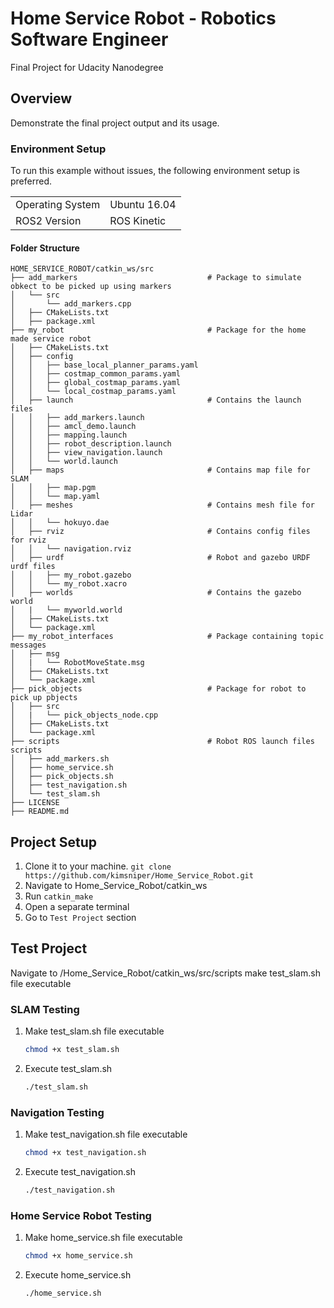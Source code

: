 # Home Service Robot - Robotics Software Engineer

Final Project for Udacity Nanodegree

## Overview

Demonstrate the final project output and its usage.

### Environment Setup

To run this example without issues, the following environment setup is preferred.

|                  |                          |
|------------------|--------------------------|
| Operating System | Ubuntu 16.04             |
| ROS2 Version     | ROS Kinetic              |


#### Folder Structure

```
HOME_SERVICE_ROBOT/catkin_ws/src
├── add_markers                             # Package to simulate obkect to be picked up using markers                         
│   └── src
│       └── add_markers.cpp
│   ├── CMakeLists.txt
│   ├── package.xml
├── my_robot                                # Package for the home made service robot
│   ├── CMakeLists.txt
│   ├── config                          
│   │   ├── base_local_planner_params.yaml
│   │   ├── costmap_common_params.yaml
│   │   ├── global_costmap_params.yaml
│   │   └── local_costmap_params.yaml
│   ├── launch                              # Contains the launch files
│   │   ├── add_markers.launch  
│   │   ├── amcl_demo.launch  
│   │   ├── mapping.launch       
│   │   ├── robot_description.launch 
│   │   ├── view_navigation.launch    
│   │   └── world.launch     
│   ├── maps                                # Contains map file for SLAM     
│   │   ├── map.pgm                         
│   │   └── map.yaml                        
│   ├── meshes                              # Contains mesh file for Lidar
│   │   └── hokuyo.dae                      
│   ├── rviz                                # Contains config files for rviz                        
│   │   └── navigation.rviz
│   ├── urdf                                # Robot and gazebo URDF urdf files
│   │   ├── my_robot.gazebo
│   │   └── my_robot.xacro
│   ├── worlds                              # Contains the gazebo world
│   |   └── myworld.world
│   ├── CMakeLists.txt
│   └── package.xml
├── my_robot_interfaces                     # Package containing topic messages
│   ├── msg
│   |   └── RobotMoveState.msg
│   ├── CMakeLists.txt
│   └── package.xml
├── pick_objects                            # Package for robot to pick up pbjects
│   ├── src
│   |   └── pick_objects_node.cpp
│   ├── CMakeLists.txt
│   └── package.xml
├── scripts                                 # Robot ROS launch files scripts
│   ├── add_markers.sh
│   ├── home_service.sh             
│   ├── pick_objects.sh
│   ├── test_navigation.sh
│   └── test_slam.sh
├── LICENSE
├── README.md
```


## Project Setup

1. Clone it to your machine.  `git clone https://github.com/kimsniper/Home_Service_Robot.git`
2. Navigate to Home_Service_Robot/catkin_ws
3. Run `catkin_make`
4. Open a separate terminal
5. Go to `Test Project` section

## Test Project

Navigate to /Home_Service_Robot/catkin_ws/src/scripts make test_slam.sh file executable

### SLAM Testing

1. Make test_slam.sh file executable
    ```bash
    chmod +x test_slam.sh
    ```
2. Execute test_slam.sh
    ```bash
    ./test_slam.sh
    ```
### Navigation Testing

1. Make test_navigation.sh file executable
    ```bash
    chmod +x test_navigation.sh
    ```
2. Execute test_navigation.sh
    ```bash
    ./test_navigation.sh
    ```
### Home Service Robot Testing

1. Make home_service.sh file executable
    ```bash
    chmod +x home_service.sh
    ```
2. Execute home_service.sh
    ```bash
    ./home_service.sh
